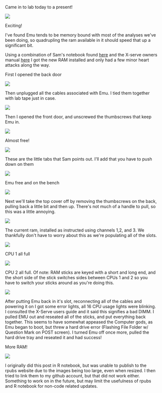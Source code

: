 Came in to lab today to a present!

<img src=https://raw.githubusercontent.com/seanb80/seanb80.github.io/872609ea9227aa4eda87647b6895d6e87623a851/images/emuram/IMG_1830.JPG  />

Exciting!

I've found Emu tends to be memory bound with most of the analyses we've been doing, so quadrupling the ram available in it should speed that up a significant bit.

Using a combination of Sam's notebook found [here](http://onsnetwork.org/kubu4/2016/06/09/ram-upgrade-roadrunner-apple-xserve-to-48gb-ram/) and the X-serve owners manual [here](http://www.apple.com/server/docs/Xserve_Setup_Guide12202006.pdf) I got the new RAM installed and only had a few minor heart attacks along the way.

First I opened the back door

<img src=https://raw.githubusercontent.com/seanb80/seanb80.github.io/872609ea9227aa4eda87647b6895d6e87623a851/images/emuram/IMG_1831.JPG  />

Then unplugged all the cables associated with Emu. I tied them together with lab tape just in case.

<img src=https://raw.githubusercontent.com/seanb80/seanb80.github.io/872609ea9227aa4eda87647b6895d6e87623a851/images/emuram/IMG_1832.JPG />

Then I opened the front door, and unscrewed the thumbscrews that keep Emu in.

<img src=https://raw.githubusercontent.com/seanb80/seanb80.github.io/872609ea9227aa4eda87647b6895d6e87623a851/images/emuram/IMG_1833.JPG />

Almost free!

<img src=https://raw.githubusercontent.com/seanb80/seanb80.github.io/872609ea9227aa4eda87647b6895d6e87623a851/images/emuram/IMG_1834.JPG />

These are the little tabs that Sam points out. I'll add that you have to push down on them

<img src=https://raw.githubusercontent.com/seanb80/seanb80.github.io/872609ea9227aa4eda87647b6895d6e87623a851/images/emuram/IMG_1835.JPG />

Emu free and on the bench

<img src=https://raw.githubusercontent.com/seanb80/seanb80.github.io/872609ea9227aa4eda87647b6895d6e87623a851/images/emuram/IMG_1836.JPG />

Next we'll take the top cover off by removing the thumbscrews on the back, pulling back a little bit and then up. There's not much of a handle to pull, so this was a little annoying.

<img src=https://raw.githubusercontent.com/seanb80/seanb80.github.io/872609ea9227aa4eda87647b6895d6e87623a851/images/emuram/IMG_1837.JPG />

The current ram, installed as instructed using channels 1,2, and 3. We thankfully don't have to worry about this as we're populating all of the slots. 

<img src=https://raw.githubusercontent.com/seanb80/seanb80.github.io/872609ea9227aa4eda87647b6895d6e87623a851/images/emuram/IMG_1838.JPG />

CPU 1 all full 

<img src=https://raw.githubusercontent.com/seanb80/seanb80.github.io/872609ea9227aa4eda87647b6895d6e87623a851/images/emuram/IMG_1839.JPG />

CPU 2 all full. Of note: RAM sticks are keyed with a short and long end, and the short side of the stick switches sides between CPUs 1 and 2 so you have to switch your sticks around as you're doing this.

<img src=https://raw.githubusercontent.com/seanb80/seanb80.github.io/872609ea9227aa4eda87647b6895d6e87623a851/images/emuram/IMG_1841.JPG />

After putting Emu back in it's slot, reconnecting all of the cables and powering it on I got some error lights, all 16 CPU usage lights were blinking. I consulted the X-Serve users guide and it said this signifies a bad DIMM. I pulled EMU out and reseated all of the sticks, and put everything back together. This seems to have somewhat appeased the Computer gods, as Emu began to boot, but threw a hard drive error (Flashing File Folder w/ Question Mark on POST screen). I turned Emu off once more, pulled the hard drive tray and reseated it and had success! 

More RAM!

<img src=https://raw.githubusercontent.com/seanb80/seanb80.github.io/872609ea9227aa4eda87647b6895d6e87623a851/images/emuram/IMG_1847.JPG />

I originally did this post in R notebook, but was unable to publish to the rpubs website due to the images being too large, even when resized. I then tried to link them to my github account, but that did not work either. Something to work on in the future, but may limit the usefulness of rpubs and R notebook for non-code related updates.
